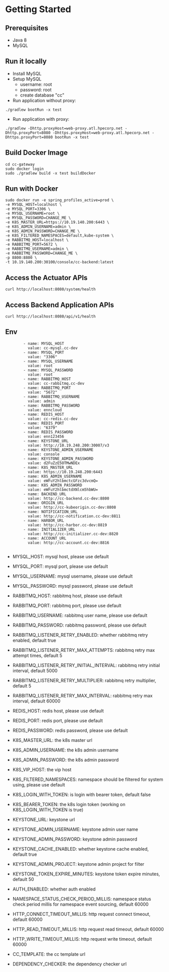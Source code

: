 # Getting Started
## Prerequisites
- Java 8
- MySQL

## Run it locally
- Install MySQL
- Setup MySQL
    - username: root
    - password: root
    - create database "cc"
- Run application without proxy:
```
./gradlew bootRun -x test
```
- Run application with proxy:
```
./gradlew -Dhttp.proxyHost=web-proxy.atl.hpecorp.net -Dhttp.proxyPort=8080 -Dhttps.proxyHost=web-proxy.atl.hpecorp.net -Dhttps.proxyPort=8080 bootRun -x test
```


## Build Docker Image
```
cd cc-gateway
sudo docker login
sudo ./gradlew build -x test buildDocker
```

## Run with Docker
```
sudo docker run -e spring_profiles_active=prod \
-e MYSQL_HOST=localhost \
-e MYSQL_PORT=3306 \
-e MYSQL_USERNAME=root \
-e MYSQL_PASSWORD=CHANGE_ME \
-e K8S_MASTER_URL=https://10.19.140.200:6443 \
-e K8S_ADMIN_USERNAME=admin \
-e K8S_ADMIN_PASSWORD=CHANGE_ME \
-e K8S_FILTERED_NAMESPACES=default,kube-system \
-e RABBITMQ_HOST=localhost \
-e RABBITMQ_PORT=5672 \
-e RABBITMQ_USERNAME=admin \
-e RABBITMQ_PASSWORD=CHANGE_ME \
-p 8800:8800 \
-t 10.19.140.200:30100/console/cc-backend:latest
```

## Access the Actuator APIs
```
curl http://localhost:8080/system/health
```

## Access Backend Application APIs
```
curl http://localhost:8080/api/v1/health
```


## Env
```
        - name: MYSQL_HOST
          value: cc-mysql.cc-dev
        - name: MYSQL_PORT
          value: "3306"
        - name: MYSQL_USERNAME
          value: root
        - name: MYSQL_PASSWORD
          value: root
        - name: RABBITMQ_HOST
          value: cc-rabbitmq.cc-dev
        - name: RABBITMQ_PORT
          value: "5672"
        - name: RABBITMQ_USERNAME
          value: admin
        - name: RABBITMQ_PASSWORD
          value: enncloud
        - name: REDIS_HOST
          value: cc-redis.cc-dev
        - name: REDIS_PORT
          value: "6379"
        - name: REDIS_PASSWORD
          value: enn123456
        - name: KEYSTONE_URL
          value: http://10.19.248.200:30007/v3
        - name: KEYSTONE_ADMIN_USERNAME
          value: console
        - name: KEYSTONE_ADMIN_PASSWORD
          value: d2FuZzE5OTMwNDEx
        - name: K8S_MASTER_URL
          value: https://10.19.248.200:6443
        - name: K8S_ADMIN_USERNAME
          value: eWFuY2hlbmctcGFzc3dvcmQ=
        - name: K8S_ADMIN_PASSWORD
          value: eWFuY2hlbmctdXNlcm5hbWU=
        - name: BACKEND_URL
          value: http://cc-backend.cc-dev:8800
        - name: ORIGIN_URL
          value: http://cc-kubeorigin.cc-dev:8808
        - name: NOTIFICATION_URL
          value: http://cc-notification.cc-dev:8811
        - name: HARBOR_URL
          value: http://cc-harbor.cc-dev:8819
        - name: INITIALIZER_URL
          value: http://cc-initializer.cc-dev:8820
        - name: ACCOUNT_URL
          value: http://cc-account.cc-dev:8816
    
```
- MYSQL_HOST: mysql host, please use default
- MYSQL_PORT: mysql port, please use default
- MYSQL_USERNAME: mysql username, please use default
- MYSQL_PASSWORD: mysql password, please use default
- RABBITMQ_HOST: rabbitmq host, please use default
- RABBITMQ_PORT: rabbitmq port, please use default
- RABBITMQ_USERNAME: rabbitmq user name, please use default
- RABBITMQ_PASSWORD: rabbitmq password, please use default
- RABBITMQ_LISTENER_RETRY_ENABLED: whether rabbitmq retry enabled, default true
- RABBITMQ_LISTENER_RETRY_MAX_ATTEMPTS: rabbitmq retry max attempt times, default 5
- RABBITMQ_LISTENER_RETRY_INITIAL_INTERVAL: rabbitmq retry initial interval, default 5000
- RABBITMQ_LISTENER_RETRY_MULTIPLIER: rabbitmq retry multiplier, default 5
- RABBITMQ_LISTENER_RETRY_MAX_INTERVAL: rabbitmq retry max interval, default 60000
- REDIS_HOST: redis host, please use default
- REDIS_PORT: redis port, please use default
- REDIS_PASSWORD: redis password, please use default

- K8S_MASTER_URL: the k8s master url
- K8S_ADMIN_USERNAME: the k8s admin username
- K8S_ADMIN_PASSWORD: the k8s admin password
- K8S_VIP_HOST: the vip host
- K8S_FILTERED_NAMESPACES: namespace should be filtered for system using, please use default
- K8S_LOGIN_WITH_TOKEN: is login with bearer token, default false
- K8S_BEARER_TOKEN: the k8s login token (working on K8S_LOGIN_WITH_TOKEN is true)

- KEYSTONE_URL: keystone url 
- KEYSTONE_ADMIN_USERNAME: keystone admin user name
- KEYSTONE_ADMIN_PASSWORD: keystone admin password
- KEYSTONE_CACHE_ENABLED: whether keystone cache enabled, default true
- KEYSTONE_ADMIN_PROJECT: keystone admin project for filter
- KEYSTONE_TOKEN_EXPIRE_MINUTES: keystone token expire minutes, default 50

- AUTH_ENABLED: whether auth enabled
- NAMESPACE_STATUS_CHECK_PERIOD_MILLIS: namespace status check period millis for namespace event sourcing, default 60000

- HTTP_CONNECT_TIMEOUT_MILLIS: http request connect timeout, default 60000
- HTTP_READ_TIMEOUT_MILLIS: http request read timeout, default 60000
- HTTP_WRITE_TIMEOUT_MILLIS: http request write timeout, default 60000


- CC_TEMPLATE: the cc template url
- DEPENDENCY_CHECKER: the dependency checker url

